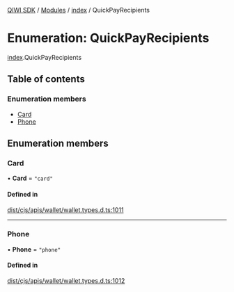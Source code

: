 [QIWI SDK](../README.md) / [Modules](../modules.md) / [index](../modules/index.md) / QuickPayRecipients

# Enumeration: QuickPayRecipients

[index](../modules/index.md).QuickPayRecipients

## Table of contents

### Enumeration members

- [Card](index.QuickPayRecipients.md#card)
- [Phone](index.QuickPayRecipients.md#phone)

## Enumeration members

### Card

• **Card** = `"card"`

#### Defined in

[dist/cjs/apis/wallet/wallet.types.d.ts:1011](https://github.com/AlexXanderGrib/node-qiwi-sdk/blob/26a7b1c/dist/cjs/apis/wallet/wallet.types.d.ts#L1011)

___

### Phone

• **Phone** = `"phone"`

#### Defined in

[dist/cjs/apis/wallet/wallet.types.d.ts:1012](https://github.com/AlexXanderGrib/node-qiwi-sdk/blob/26a7b1c/dist/cjs/apis/wallet/wallet.types.d.ts#L1012)
